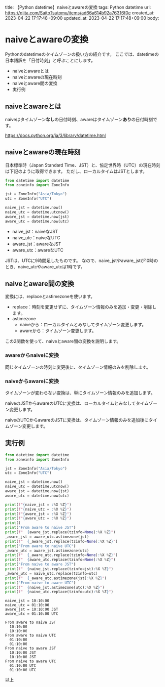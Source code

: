 title: 【Python datetime】naiveとawareの変換
tags: Python datetime
url: https://qiita.com/SaitoTsutomu/items/ad66a614b92a76316f0e
created_at: 2023-04-22 17:17:48+09:00
updated_at: 2023-04-22 17:17:48+09:00
body:

# naiveとawareの変換

Pythonのdatetimeのタイムゾーンの扱い方の紹介です。
ここでは、datetimeの日本語訳を「日付時刻」と呼ぶことにします。

- naiveとawareとは
- naiveとawareの現在時刻
- naiveとaware間の変換
- 実行例

## naiveとawareとは

naiveはタイムゾーン**なし**の日付時刻、awareはタイムゾーン**あり**の日付時刻です。

https://docs.python.org/ja/3/library/datetime.html

## naiveとawareの現在時刻

日本標準時（Japan Standard Time、JST）と、協定世界時（UTC）の現在時刻は下記のように取得できます。
ただし、ローカルタイムはJSTとします。

```py
from datetime import datetime
from zoneinfo import ZoneInfo

jst = ZoneInfo("Asia/Tokyo")
utc = ZoneInfo("UTC")

naive_jst = datetime.now()
naive_utc = datetime.utcnow()
aware_jst = datetime.now(jst)
aware_utc = datetime.now(utc)
```

- naive_jst：naiveなJST
- naive_utc：naiveなUTC
- aware_jst：awareなJST
- aware_utc：awareなUTC

JSTは、UTCに9時間足したものです。
なので、naive_jstやaware_jstが10時のとき、naive_utcやaware_utcは1時です。

## naiveとaware間の変換

変換には、replaceとastimezoneを使います。

- replace：時刻を変更せずに、タイムゾーン情報のみを追加・変更・削除します。
- astimezone
  - naiveから：ローカルタイムとみなしてタイムゾーン変更します。
  - awareから：タイムゾーン変更します。

この2関数を使って、naiveとaware間の変換を説明します。

### awareからnaiveに変換

同じタイムゾーンの時刻に変更後に、タイムゾーン情報のみを削除します。

### naiveからawareに変換

タイムゾーンが変わらない変換は、単にタイムゾーン情報のみを追加します。

naiveのJSTからawareのUTCに変換は、ローカルタイムとみなしてタイムゾーン変更します。

naiveのUTCからawareのJSTに変換は、タイムゾーン情報のみを追加後にタイムゾーン変更します。

## 実行例

```python
from datetime import datetime
from zoneinfo import ZoneInfo

jst = ZoneInfo("Asia/Tokyo")
utc = ZoneInfo("UTC")

naive_jst = datetime.now()
naive_utc = datetime.utcnow()
aware_jst = datetime.now(jst)
aware_utc = datetime.now(utc)

print(f"{naive_jst = :%X %Z}")
print(f"{naive_utc = :%X %Z}")
print(f"{aware_jst = :%X %Z}")
print(f"{aware_utc = :%X %Z}")
print()
print("From aware to naive JST")
print(f"  {aware_jst.replace(tzinfo=None):%X %Z}")
_aware_jst = aware_utc.astimezone(jst)
print(f"  {_aware_jst.replace(tzinfo=None):%X %Z}")
print("From aware to naive UTC")
_aware_utc = aware_jst.astimezone(utc)
print(f"  {_aware_utc.replace(tzinfo=None):%X %Z}")
print(f"  {aware_utc.replace(tzinfo=None):%X %Z}")
print("From naive to aware JST")
print(f"  {naive_jst.replace(tzinfo=jst):%X %Z}")
_aware_utc = naive_utc.replace(tzinfo=utc)
print(f"  {_aware_utc.astimezone(jst):%X %Z}")
print("From naive to aware UTC")
print(f"  {naive_jst.astimezone(utc):%X %Z}")
print(f"  {naive_utc.replace(tzinfo=utc):%X %Z}")
```

```text:output
naive_jst = 10:10:00 
naive_utc = 01:10:00 
aware_jst = 10:10:00 JST
aware_utc = 01:10:00 UTC

From aware to naive JST
  10:10:00 
  10:10:00 
From aware to naive UTC
  01:10:00 
  01:10:00 
From naive to aware JST
  10:10:00 JST
  10:10:00 JST
From naive to aware UTC
  01:10:00 UTC
  01:10:00 UTC
```

以上

